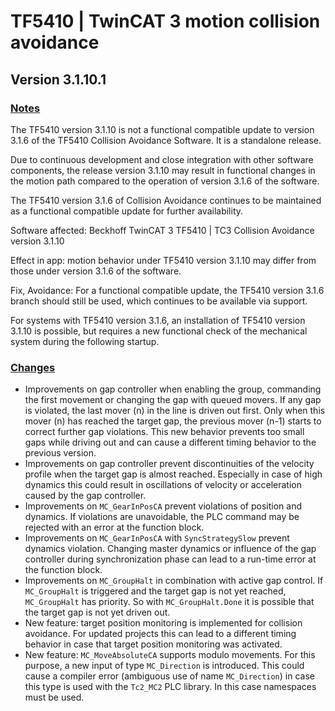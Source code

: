# TF5410 | TwinCAT 3 motion collision avoidance

## Version 3.1.10.1

### [Notes](https://github.com/Roald87/TwinCatChangelog/issues/5)

The TF5410 version 3.1.10 is not a functional compatible update to version 3.1.6 of the TF5410 Collision Avoidance Software. It is a standalone release.

Due to continuous development and close integration with other software components, the release version 3.1.10 may result in functional changes in the motion path compared to the operation of version 3.1.6 of the software.

The TF5410 version 3.1.6 of Collision Avoidance continues to be maintained as a functional compatible update for further availability.

Software affected: Beckhoff TwinCAT 3 TF5410 | TC3 Collision Avoidance version 3.1.10

Effect in app: motion behavior under TF5410 version 3.1.10 may differ from those under version 3.1.6 of the software.

Fix, Avoidance: For a functional compatible update, the TF5410 version 3.1.6 branch should still be used, which continues to be available via support.

For systems with TF5410 version 3.1.6, an installation of TF5410 version 3.1.10 is possible, but requires a new functional check of the mechanical system during the following startup.

### [Changes](https://github.com/Roald87/TwinCatChangelog/issues/5)

- Improvements on gap controller when enabling the group, commanding the first movement or changing the gap with queued movers. If any gap is violated, the last mover (n) in the line is driven out first. Only when this mover (n) has reached the target gap, the previous mover (n-1) starts to correct further gap violations. This new behavior prevents too small gaps while driving out and can cause a different timing behavior to the previous version.
- Improvements on gap controller prevent discontinuities of the velocity profile when the target gap is almost reached. Especially in case of high dynamics this could result in oscillations of velocity or acceleration caused by the gap controller.
- Improvements on `MC_GearInPosCA` prevent violations of position and dynamics. If violations are unavoidable, the PLC command may be rejected with an error at the function block.
- Improvements on `MC_GearInPosCA` with `SyncStrategySlow` prevent dynamics
  violation. Changing master dynamics or influence of the gap controller during synchronization phase can lead to a run-time error at the function block.
- Improvements on `MC_GroupHalt` in combination with active gap control. If `MC_GroupHalt` is triggered and the target gap is not yet reached, `MC_GroupHalt` has priority. So with `MC_GroupHalt.Done` it is possible that the target gap is not yet driven out.
- New feature: target position monitoring is implemented for collision avoidance. For updated projects this can lead to a different timing behavior in case that target position monitoring was activated.
- New feature: `MC_MoveAbsoluteCA` supports modulo movements. For this purpose, a new input of type `MC_Direction` is introduced. This could cause a compiler error (ambiguous use of name `MC_Direction`) in case this type is used with the `Tc2_MC2` PLC library. In this case namespaces must be used.
